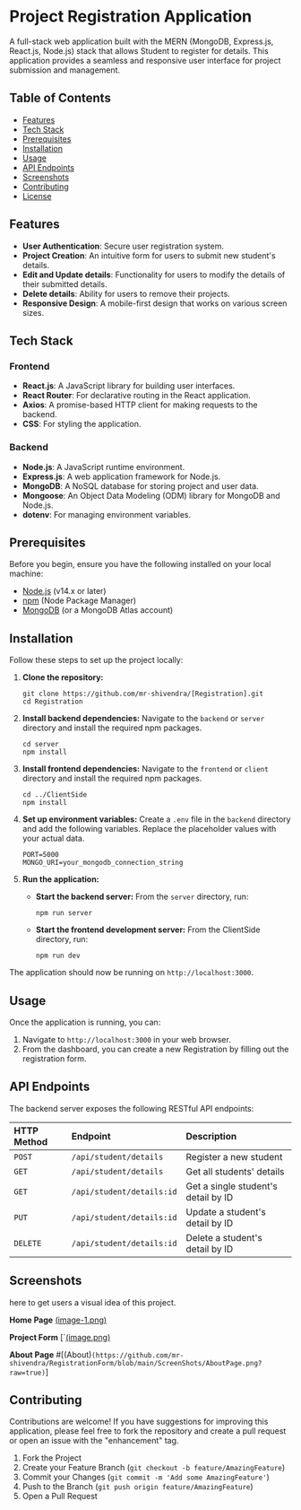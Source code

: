 
# Project Registration Application

A full-stack web application built with the MERN (MongoDB, Express.js, React.js, Node.js) stack that allows Student to register for details. This application provides a seamless and responsive user interface for project submission and management.

## Table of Contents

- [Features](#features)
- [Tech Stack](#tech-stack)
- [Prerequisites](#prerequisites)
- [Installation](#installation)
- [Usage](#usage)
- [API Endpoints](#api-endpoints)
- [Screenshots](#screenshots)
- [Contributing](#contributing)
- [License](#license)

## Features

-   **User Authentication**: Secure user registration system.
-   **Project Creation**: An intuitive form for users to submit new student's details.
-   **Edit and Update details**: Functionality for users to modify the details of their submitted details.
-   **Delete details**: Ability for users to remove their projects.
-   **Responsive Design**: A mobile-first design that works on various screen sizes.

## Tech Stack

### Frontend

-   **React.js**: A JavaScript library for building user interfaces.
-   **React Router**: For declarative routing in the React application.
-   **Axios**: A promise-based HTTP client for making requests to the backend.
-   **CSS**: For styling the application.

### Backend

-   **Node.js**: A JavaScript runtime environment.
-   **Express.js**: A web application framework for Node.js.
-   **MongoDB**: A NoSQL database for storing project and user data.
-   **Mongoose**: An Object Data Modeling (ODM) library for MongoDB and Node.js.
-   **dotenv**: For managing environment variables.

## Prerequisites

Before you begin, ensure you have the following installed on your local machine:

-   [Node.js](https://nodejs.org/en/) (v14.x or later)
-   [npm](https://www.npmjs.com/) (Node Package Manager)
-   [MongoDB](https://www.mongodb.com/try/download/community) (or a MongoDB Atlas account)

## Installation

Follow these steps to set up the project locally:

1.  **Clone the repository:**
    ```
    git clone https://github.com/mr-shivendra/[Registration].git
    cd Registration
    ```

2.  **Install backend dependencies:**
    Navigate to the `backend` or `server` directory and install the required npm packages.
    ```
    cd server
    npm install
    ```

3.  **Install frontend dependencies:**
    Navigate to the `frontend` or `client` directory and install the required npm packages.
    ```
    cd ../ClientSide
    npm install
    ```

4.  **Set up environment variables:**
    Create a `.env` file in the `backend` directory and add the following variables. Replace the placeholder values with your actual data.
    ```
    PORT=5000
    MONGO_URI=your_mongodb_connection_string
    ```

5.  **Run the application:**
    -   **Start the backend server:** From the `server` directory, run:
        ```
        npm run server
        ```
    -   **Start the frontend development server:** From the ClientSide directory, run:
        ```
        npm run dev
        ```

The application should now be running on `http://localhost:3000`.

## Usage

Once the application is running, you can:
1.  Navigate to `http://localhost:3000` in your web browser.
2.  From the dashboard, you can create a new Registration by filling out the registration form.

## API Endpoints

The backend server exposes the following RESTful API endpoints:

| HTTP Method | Endpoint            | Description                  |
| :---------- | :------------------ | :--------------------------- |
| `POST`      | `/api/student/details` | Register a new student      |
| `GET`       | `/api/student/details`       | Get all students' details             |
| `GET`       | `/api/student/details:id`   | Get a single student's detail by ID   |
| `PUT`       | `/api/student/details:id`   | Update a student's detail by ID       |
| `DELETE`    | `/api/student/details:id`   | Delete a student's detail by ID       |

## Screenshots

 here to get users a visual idea of this project.

**Home Page**
[(image-1.png)](https://github.com/mr-shivendra/RegistrationForm/blob/main/image-1.png?raw=true)

**Project Form**
[`[(image.png)](https://github.com/mr-shivendra/RegistrationForm/blob/main/image.png?raw=true)

**About Page**
#[(About)`(https://github.com/mr-shivendra/RegistrationForm/blob/main/ScreenShots/AboutPage.png?raw=true)`]

## Contributing

Contributions are welcome! If you have suggestions for improving this application, please feel free to fork the repository and create a pull request or open an issue with the "enhancement" tag.

1.  Fork the Project
2.  Create your Feature Branch (`git checkout -b feature/AmazingFeature`)
3.  Commit your Changes (`git commit -m 'Add some AmazingFeature'`)
4.  Push to the Branch (`git push origin feature/AmazingFeature`)
5.  Open a Pull Request
